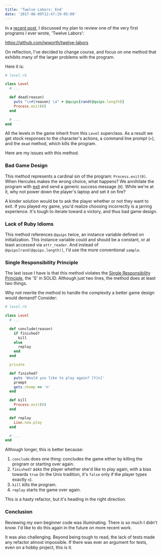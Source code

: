 ```yaml
---
title: 'Twelve Labors: End'
date: '2017-08-09T12:47:19-05:00'
---
```


In a [recent post](/twelve-labors-start), I discussed my plan to review one of
the very first programs I ever wrote, 'Twelve Labors':

https://github.com/jwworth/twelve-labors

On reflection, I've decided to change course, and focus on one method
that exhibits many of the larger problems with the program.

Here it is:

```ruby
# level.rb

class Level
  # ...

  def dead(reason)
    puts "\n#{reason} \a" + @quips[rand(@quips.length)]
    Process.exit(0)
  end

  # ...
end
```

All the levels in the game inherit from this `Level` superclass. As
a result we get stock responses to the character's actions, a command line
prompt (`>`), and the `dead` method, which kills the program. 

Here are my issues with this method.

### Bad Game Design

This method represents a cardinal sin of the program: `Process.exit(0)`. When
Hercules makes the wrong choice, what happens? We annihilate the program with
[exit](https://ruby-doc.org/core-1.9.3/Process.html#method-c-exit) and send a
generic success message (`0`). While we're at it, why not
power down the player's laptop and set it on fire?

A kinder solution would be to ask the player whether or not they want to
exit. If you played my game, you'd realize choosing incorrectly is a 
jarring experience. It's tough to iterate toward a victory, and thus bad game design.

### Lack of Ruby Idioms

This method references `@quips` twice, an instance variable defined on
initialization. This instance variable could and
should be a constant, or at least accessed via `attr_reader`. And instead of
`@quips[rand(@quips.length)]`, I'd use the more conventional `sample`.

### Single Responsibility Principle

The last issue I have is that this method violates the [Single
Responsibility Principle](https://en.wikipedia.org/wiki/Single_responsibility_principle),
the 'S' in SOLID. Although just two lines, the method does at least two things.

Why not rewrite the method to handle the complexity a better game design
would demand? Consider:

```ruby
# level.rb

class Level
  # ...

  def conclude(reason)
    if finished?
      kill
    else
      replay
    end
  end

  private

  def finished?
    puts 'Would you like to play again? [Y|n]'
    prompt
    gets.chomp == 'n'
  end

  def kill
    Process.exit(0)
  end

  def replay
    Lion.new.play
  end

  # ...
end
```

Although longer, this is better because:

1. `conclude` does one thing: concludes the game either by killing the program or starting over again.
1. `finished?` asks the player whether she'd like to play again, with a bias towards `true` (in the Unix
tradition, it's `false` only if the player types exactly `n`).
1. `kill` kills the program.
1. `replay` starts the game over again.

This is a hasty refactor, but it's heading in the right direction.

### Conclusion

Reviewing my own beginner code was illuminating. There is so much I didn't
know. I'd like to do this again in the future on more recent work.

It was also challenging. Beyond being tough to read, the lack of tests
made any refactor almost impossible. If there was ever an argument
for tests, even on a hobby project, this is it.
